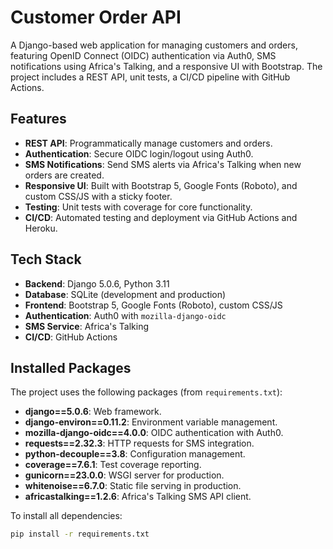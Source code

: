 # Customer Order API

A Django-based web application for managing customers and orders, featuring OpenID Connect (OIDC) authentication via Auth0, SMS notifications using Africa's Talking, and a responsive UI with Bootstrap. The project includes a REST API, unit tests, a CI/CD pipeline with GitHub Actions.

## Features
- **REST API**: Programmatically manage customers and orders.
- **Authentication**: Secure OIDC login/logout using Auth0.
- **SMS Notifications**: Send SMS alerts via Africa's Talking when new orders are created.
- **Responsive UI**: Built with Bootstrap 5, Google Fonts (Roboto), and custom CSS/JS with a sticky footer.
- **Testing**: Unit tests with coverage for core functionality.
- **CI/CD**: Automated testing and deployment via GitHub Actions and Heroku.

## Tech Stack
- **Backend**: Django 5.0.6, Python 3.11
- **Database**: SQLite (development and production)
- **Frontend**: Bootstrap 5, Google Fonts (Roboto), custom CSS/JS
- **Authentication**: Auth0 with `mozilla-django-oidc`
- **SMS Service**: Africa's Talking
- **CI/CD**: GitHub Actions

## Installed Packages
The project uses the following packages (from `requirements.txt`):
- **django==5.0.6**: Web framework.
- **django-environ==0.11.2**: Environment variable management.
- **mozilla-django-oidc==4.0.0**: OIDC authentication with Auth0.
- **requests==2.32.3**: HTTP requests for SMS integration.
- **python-decouple==3.8**: Configuration management.
- **coverage==7.6.1**: Test coverage reporting.
- **gunicorn==23.0.0**: WSGI server for production.
- **whitenoise==6.7.0**: Static file serving in production.
- **africastalking==1.2.6**: Africa's Talking SMS API client.

To install all dependencies:
```bash
pip install -r requirements.txt